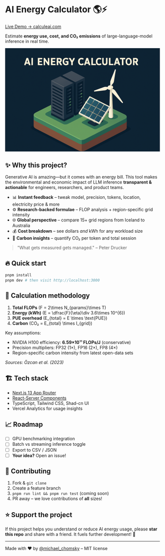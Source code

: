 # AI Energy Calculator 🌎⚡️

[Live Demo → calculeai.com](https://www.calculeai.com)

Estimate **energy use, cost, and CO₂ emissions** of large-language-model inference in real time.

<p align="center">
  <picture>
    <source media="(prefers-color-scheme: dark)" srcset="public/og-image.png">
    <img alt="AI Energy Calculator preview" src="public/og-image.png" width="700">
  </picture>
</p>

## ✨ Why this project?

Generative AI is amazing—but it comes with an energy bill.  This tool makes the environmental and economic impact of LLM inference **transparent & actionable** for engineers, researchers, and product teams.

* 📊 **Instant feedback** – tweak model, precision, tokens, location, electricity price & more
* ⚙️ **Research-backed formulae** – FLOP analysis + region-specific grid intensity
* 🌐 **Global perspective** – compare 15+ grid regions from Iceland to Australia
* 💰 **Cost breakdown** – see dollars _and_ kWh for any workload size
* 🍃 **Carbon insights** – quantify CO₂ per token and total session

> "What gets measured gets managed." – Peter Drucker

## 🔥 Quick start

```bash
pnpm install
pnpm dev # then visit http://localhost:3000
```

## 🧠 Calculation methodology

1. **Total FLOPs**  \(F = 2\times N_{params}\times T\)  
2. **Energy (kWh)**  \(E = \dfrac{F}{\eta}\div 3.6\times 10^{6}\)  
3. **PUE overhead**  \(E_{total} = E \times \text{PUE}\)  
4. **Carbon**  \(CO₂ = E_{total} \times I_{grid}\)

Key assumptions:

* NVIDIA H100 efficiency: **6.59×10¹¹ FLOPs/J** (conservative)
* Precision multipliers: FP32 (1×), FP16 (2×), FP8 (4×)
* Region-specific carbon intensity from latest open-data sets

_Sources: Özcan et al. (2023)_

## 🏗️ Tech stack

* [Next.js 13 App Router](https://nextjs.org)
* [React-Server Components](https://react.dev)
* TypeScript, Tailwind CSS, Shad-cn UI
* Vercel Analytics for usage insights

## 📈 Roadmap

- [ ] GPU benchmarking integration
- [ ] Batch vs streaming inference toggle
- [ ] Export to CSV / JSON
- [ ] **Your idea?** Open an issue!

## 💖 Contributing

1. Fork & `git clone`
2. Create a feature branch
3. `pnpm run lint && pnpm run test` (coming soon)
4. PR away – we love contributions of **all** sizes!

## ⭐️ Support the project

If this project helps you understand or reduce AI energy usage, please **star this repo** and share with a friend. It fuels further development! 🙏

---

Made with ❤️ by [@michael_chomsky](https://twitter.com/michael_chomksy) – MIT license
